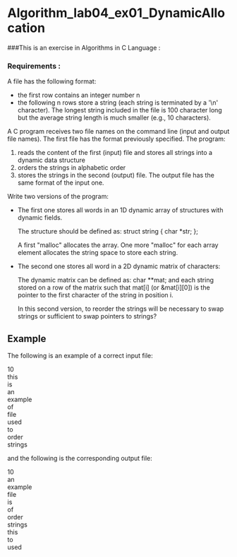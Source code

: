 # Algorithm_lab04_ex01_DynamicAllocation
###This is an exercise in Algorithms in C Language :

### Requirements :
A file has the following format:
- the first row contains an integer number n
- the following n rows store a string (each string is terminated
  by a '\n' character).
The longest string included in the file is 100 character long but
the average string length is much smaller (e.g., 10 characters).

A C program receives two file names on the command line (input and
output file names).
The first file has the format previously specified.
The program:
1) reads the content of the first (input) file and stores all strings
   into a dynamic data structure
2) orders the strings in alphabetic order
3) stores the strings in the second (output) file.
   The output file has the same format of the input one.

Write two versions of the program:

- The first one stores all words in an 1D dynamic array of structures
  with dynamic fields.

  The structure should be defined as:
  struct string {
    char *str;
  };

  A first "malloc" allocates the array.
  One more "malloc" for each array element allocates the string space
  to store each string.

- The second one stores all word in a 2D dynamic matrix of characters:

  The dynamic matrix can be defined as:
  char **mat;
  and each string stored on a row of the matrix such that
  mat[i] (or &mat[i][0])
  is the pointer to the first character of the string in position i.

  In this second version, to reorder the strings will be necessary to
  swap strings or sufficient to swap pointers to strings?

Example
-------

The following is an example of a correct input file:

10  <br/>
this  <br/>
is    <br/>
an     <br/>
example   <br/>
of   <br/>
file   <br/>
used  <br/>
to <br/>
order <br/> 
strings <br/>

and the following is the corresponding output file:

10 <br/> 
an <br/> 
example <br/>
file <br/>
is <br/>
of <br/>
order <br/>
strings <br/>
this <br/>
to <br/>
used <br/>

